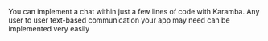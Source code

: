 You can implement a chat within just a few lines of code with Karamba. Any user to user text-based communication your app may need can be implemented very easily
